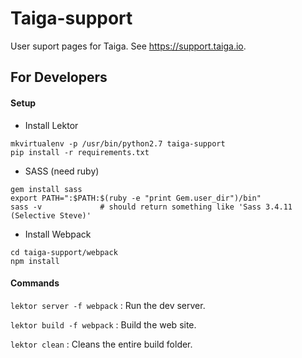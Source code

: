 # Taiga-support

User suport pages for Taiga. See https://support.taiga.io.


## For Developers

#### Setup

- Install Lektor
```
mkvirtualenv -p /usr/bin/python2.7 taiga-support
pip install -r requirements.txt
```

- SASS (need ruby)
```
gem install sass
export PATH=":$PATH:$(ruby -e "print Gem.user_dir")/bin"
sass -v             # should return something like 'Sass 3.4.11 (Selective Steve)'
```

- Install Webpack
```
cd taiga-support/webpack
npm install
```


#### Commands

```lektor server -f webpack```
: Run the dev server.

```lektor build -f webpack```
: Build the web site.

```lektor clean```
: Cleans the entire build folder.
